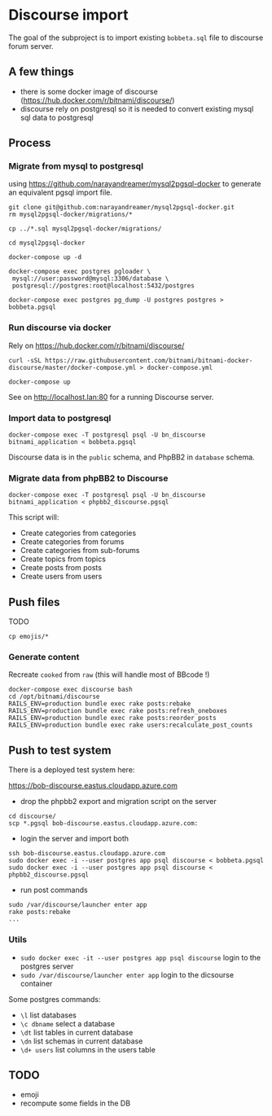 # Discourse import

The goal of the subproject is to import existing `bobbeta.sql` file to discourse forum server.

## A few things

- there is some docker image of discourse (https://hub.docker.com/r/bitnami/discourse/)
- discourse rely on postgresql so it is needed to convert existing mysql sql data to postgresql

## Process

### Migrate from mysql to postgresql

using https://github.com/narayandreamer/mysql2pgsql-docker to generate an equivalent pgsql import file.

```
git clone git@github.com:narayandreamer/mysql2pgsql-docker.git
rm mysql2pgsql-docker/migrations/*

cp ../*.sql mysql2pgsql-docker/migrations/

cd mysql2pgsql-docker

docker-compose up -d

docker-compose exec postgres pgloader \
 mysql://user:password@mysql:3306/database \
 postgresql://postgres:root@localhost:5432/postgres

docker-compose exec postgres pg_dump -U postgres postgres > bobbeta.pgsql
```

### Run discourse via docker

Rely on https://hub.docker.com/r/bitnami/discourse/

```
curl -sSL https://raw.githubusercontent.com/bitnami/bitnami-docker-discourse/master/docker-compose.yml > docker-compose.yml

docker-compose up
```

See on http://localhost.lan:80 for a running Discourse server.

### Import data to postgresql

```
docker-compose exec -T postgresql psql -U bn_discourse bitnami_application < bobbeta.pgsql
```

Discourse data is in the `public` schema, and PhpBB2 in `database` schema.

### Migrate data from phpBB2 to Discourse

```
docker-compose exec -T postgresql psql -U bn_discourse bitnami_application < phpbb2_discourse.pgsql
```

This script will:
* Create categories from categories
* Create categories from forums
* Create categories from sub-forums
* Create topics from topics
* Create posts from posts
* Create users from users

## Push files

TODO 
```
cp emojis/* 
```

### Generate content

Recreate `cooked` from `raw` (this will handle most of BBcode !)

```
docker-compose exec discourse bash
cd /opt/bitnami/discourse
RAILS_ENV=production bundle exec rake posts:rebake
RAILS_ENV=production bundle exec rake posts:refresh_oneboxes
RAILS_ENV=production bundle exec rake posts:reorder_posts
RAILS_ENV=production bundle exec rake users:recalculate_post_counts
```

## Push to test system

There is a deployed test system here: 

https://bob-discourse.eastus.cloudapp.azure.com


- drop the phpbb2 export and migration script on the server

```
cd discourse/
scp *.pgsql bob-discourse.eastus.cloudapp.azure.com:
```

- login the server and import both

```
ssh bob-discourse.eastus.cloudapp.azure.com
sudo docker exec -i --user postgres app psql discourse < bobbeta.pgsql
sudo docker exec -i --user postgres app psql discourse < phpbb2_discourse.pgsql
```

- run post commands

```
sudo /var/discourse/launcher enter app
rake posts:rebake
...
```
### Utils

- `sudo docker exec -it --user postgres app psql discourse` login to the postgres server
- `sudo /var/discourse/launcher enter app` login to the dicsourse container 

Some postgres commands:
- `\l` list databases
- `\c dbname` select a database
- `\dt` list tables in current database
- `\dn` list schemas in current database
- `\d+ users` list columns in the users table

## TODO
- emoji
- recompute some fields in the DB
